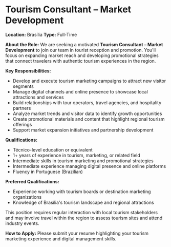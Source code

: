 # Tourism Consultant – Market Development

**Location:** Brasília
**Type:** Full-Time

**About the Role:**
We are seeking a motivated **Tourism Consultant – Market Development** to join our team in tourist reception and promotion. You'll focus on expanding market reach and developing promotional strategies that connect travelers with authentic tourism experiences in the region.

**Key Responsibilities:**
- Develop and execute tourism marketing campaigns to attract new visitor segments
- Manage digital channels and online presence to showcase local attractions and services
- Build relationships with tour operators, travel agencies, and hospitality partners
- Analyze market trends and visitor data to identify growth opportunities
- Create promotional materials and content that highlight regional tourism offerings
- Support market expansion initiatives and partnership development

**Qualifications:**
- Técnico-level education or equivalent
- 1+ years of experience in tourism, marketing, or related field
- Intermediate skills in tourism marketing and promotional strategies
- Intermediate experience managing digital presence and online platforms
- Fluency in Portuguese (Brazilian)

**Preferred Qualifications:**
- Experience working with tourism boards or destination marketing organizations
- Knowledge of Brasília's tourism landscape and regional attractions

This position requires regular interaction with local tourism stakeholders and may involve travel within the region to assess tourism sites and attend industry events.

**How to Apply:**
Please submit your resume highlighting your tourism marketing experience and digital management skills.